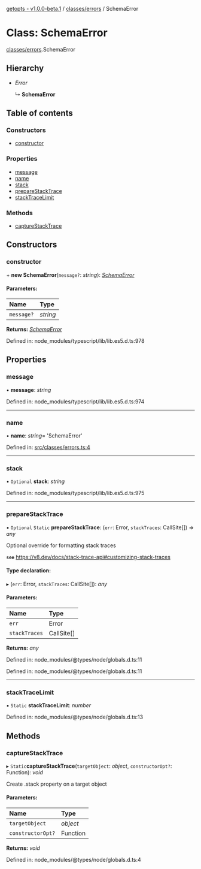 [getopts - v1.0.0-beta.1](../README.md) / [classes/errors](../modules/classes_errors.md) / SchemaError

# Class: SchemaError

[classes/errors](../modules/classes_errors.md).SchemaError

## Hierarchy

- _Error_

  ↳ **SchemaError**

## Table of contents

### Constructors

- [constructor](classes_errors.schemaerror.md#constructor)

### Properties

- [message](classes_errors.schemaerror.md#message)
- [name](classes_errors.schemaerror.md#name)
- [stack](classes_errors.schemaerror.md#stack)
- [prepareStackTrace](classes_errors.schemaerror.md#preparestacktrace)
- [stackTraceLimit](classes_errors.schemaerror.md#stacktracelimit)

### Methods

- [captureStackTrace](classes_errors.schemaerror.md#capturestacktrace)

## Constructors

### constructor

\+ **new SchemaError**(`message?`: _string_): [_SchemaError_](classes_errors.schemaerror.md)

#### Parameters:

| Name       | Type     |
| :--------- | :------- |
| `message?` | _string_ |

**Returns:** [_SchemaError_](classes_errors.schemaerror.md)

Defined in: node_modules/typescript/lib/lib.es5.d.ts:978

## Properties

### message

• **message**: _string_

Defined in: node_modules/typescript/lib/lib.es5.d.ts:974

---

### name

• **name**: _string_= 'SchemaError'

Defined in: [src/classes/errors.ts:4](https://github.com/prasadrajandran/node-getopts/blob/287b5e4/src/classes/errors.ts#L4)

---

### stack

• `Optional` **stack**: _string_

Defined in: node_modules/typescript/lib/lib.es5.d.ts:975

---

### prepareStackTrace

▪ `Optional` `Static` **prepareStackTrace**: (`err`: Error, `stackTraces`: CallSite[]) => _any_

Optional override for formatting stack traces

**`see`** https://v8.dev/docs/stack-trace-api#customizing-stack-traces

#### Type declaration:

▸ (`err`: Error, `stackTraces`: CallSite[]): _any_

#### Parameters:

| Name          | Type       |
| :------------ | :--------- |
| `err`         | Error      |
| `stackTraces` | CallSite[] |

**Returns:** _any_

Defined in: node_modules/@types/node/globals.d.ts:11

Defined in: node_modules/@types/node/globals.d.ts:11

---

### stackTraceLimit

▪ `Static` **stackTraceLimit**: _number_

Defined in: node_modules/@types/node/globals.d.ts:13

## Methods

### captureStackTrace

▸ `Static`**captureStackTrace**(`targetObject`: _object_, `constructorOpt?`: Function): _void_

Create .stack property on a target object

#### Parameters:

| Name              | Type     |
| :---------------- | :------- |
| `targetObject`    | _object_ |
| `constructorOpt?` | Function |

**Returns:** _void_

Defined in: node_modules/@types/node/globals.d.ts:4
